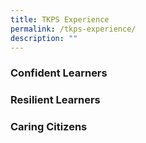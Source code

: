 ```yaml
---
title: TKPS Experience
permalink: /tkps-experience/
description: ""
---
```

### Confident Learners

### Resilient Learners

### Caring Citizens